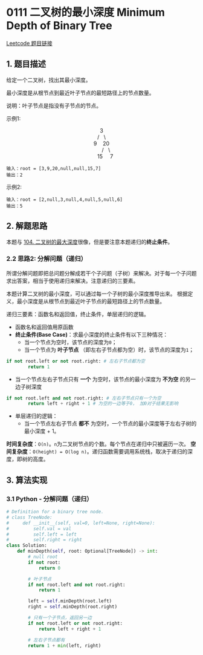 # 0111 二叉树的最小深度 Minimum Depth of Binary Tree
[Leetcode 题目链接](https://leetcode.com/problems/minimum-depth-of-binary-tree/description/)

## 1. 题目描述
给定一个二叉树，找出其最小深度。

最小深度是从根节点到最近叶子节点的最短路径上的节点数量。

说明：叶子节点是指没有子节点的节点。

示例1:
<center> 3 </center>
<center>/&nbsp;&nbsp;&nbsp;\</center>
<center>9&nbsp;&nbsp;&nbsp;&nbsp;20</center>
<center>&nbsp;&nbsp;&nbsp;&nbsp;&nbsp;&nbsp;/&nbsp;&nbsp;&nbsp;\</center>
<center>&nbsp;&nbsp;&nbsp;&nbsp;&nbsp;15&nbsp;&nbsp;&nbsp;&nbsp;&nbsp;7</center>

```
输入：root = [3,9,20,null,null,15,7]
输出：2
```

示例2:
```
输入：root = [2,null,3,null,4,null,5,null,6]
输出：5
```

## 2. 解题思路

本题与 [104. 二叉树的最大深度](/leetcode/0104_二叉树的最大深度.md)很像，但是要注意本题递归的**终止条件**。

### 2.2 思路2: 分解问题（递归）
所谓分解问题即把总问题分解成若干个子问题（子树）来解决。对于每一个子问题求出答案，相当于使用递归来解决。注意递归的三要素。

本题计算二叉树的最小深度，可以通过每一个子树的最小深度推导出来。
根据定义，最小深度是从根节点到最近叶子节点的最短路径上的节点数量。

递归三要素：函数名和返回值，终止条件，单层递归的逻辑。
- 函数名和返回值用原函数
- **终止条件(Base Case)**：求最小深度的终止条件有以下三种情况：
  - 当一个节点为空时，该节点的深度为`0`；
  - 当一个节点为 **叶子节点** （即左右子节点都为空）时，该节点的深度为`1`；
```Python
if not root.left or not root.right: # 左右子节点都为空
        return 1
```

  - 当一个节点左右子节点只有 **一个** 为空时，该节点的最小深度为 **不为空** 的另一边子树深度
```Python
if not root.left and not root.right: # 左右子节点只有一个为空
        return left + right + 1 # 为空的一边等于0， 加0对于结果无影响
```

- 单层递归的逻辑：
  - 当一个节点左右子节点 **都不** 为空时，一个节点的最小深度等于左右子树的最小深度 + 1。


**时间复杂度**：`O(n)`。`n`为二叉树节点的个数。每个节点在递归中只被遍历一次。
**空间复杂度**：`O(height) = O(log n)`。递归函数需要调用系统栈，取决于递归的深度，即树的高度。

## 3. 算法实现
### 3.1 Python - 分解问题（递归）
```Python
# Definition for a binary tree node.
# class TreeNode:
#     def __init__(self, val=0, left=None, right=None):
#         self.val = val
#         self.left = left
#         self.right = right
class Solution:
    def minDepth(self, root: Optional[TreeNode]) -> int:
        # null root
        if not root:
            return 0

        # 叶子节点
        if not root.left and not root.right:
            return 1

        left = self.minDepth(root.left)
        right = self.minDepth(root.right)

        # 只有一个子节点，返回另一边
        if not root.left or not root.right:
            return left + right + 1

        # 左右子节点都有
        return 1 + min(left, right)
```